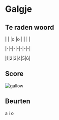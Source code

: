 # Galgje

## Te raden woord

| | |o |o | | | |

|-|-|-|-|-|-|-|

|1|2|3|4|5|6|

## Score
![gallow](./images/3.png)

## Beurten
a
i
o